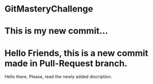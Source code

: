 # GitMasteryChallenge
# This is my new commit...
# Hello Friends, this is a new commit made in Pull-Request branch.
Hello there, Please, read the newly added discription.
